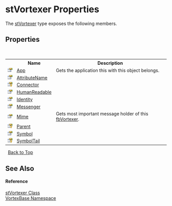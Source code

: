 # stVortexer Properties
 

The <a href="T_VortexBase_stVortexer.md">stVortexer</a> type exposes the following members.


## Properties
&nbsp;<table><tr><th></th><th>Name</th><th>Description</th></tr><tr><td>![Public property](media/pubproperty.gif "Public property")</td><td><a href="P_VortexBase_stVortexer_App.md">App</a></td><td>
Gets the application this with this object belongs.</td></tr><tr><td>![Public property](media/pubproperty.gif "Public property")</td><td><a href="P_VortexBase_stVortexer_AttributeName.md">AttributeName</a></td><td /></tr><tr><td>![Protected property](media/protproperty.gif "Protected property")</td><td><a href="P_VortexBase_stVortexer_Connector.md">Connector</a></td><td /></tr><tr><td>![Public property](media/pubproperty.gif "Public property")</td><td><a href="P_VortexBase_stVortexer_HumanReadable.md">HumanReadable</a></td><td /></tr><tr><td>![Public property](media/pubproperty.gif "Public property")</td><td><a href="P_VortexBase_stVortexer_Identity.md">Identity</a></td><td /></tr><tr><td>![Public property](media/pubproperty.gif "Public property")</td><td><a href="P_VortexBase_stVortexer_Messenger.md">Messenger</a></td><td /></tr><tr><td>![Public property](media/pubproperty.gif "Public property")</td><td><a href="P_VortexBase_stVortexer_Mime.md">Mime</a></td><td>
Gets most important message holder of this <a href="T_VortexBase_fbVortexer.md">fbVortexer</a>.</td></tr><tr><td>![Protected property](media/protproperty.gif "Protected property")</td><td><a href="P_VortexBase_stVortexer_Parent.md">Parent</a></td><td /></tr><tr><td>![Public property](media/pubproperty.gif "Public property")</td><td><a href="P_VortexBase_stVortexer_Symbol.md">Symbol</a></td><td /></tr><tr><td>![Protected property](media/protproperty.gif "Protected property")</td><td><a href="P_VortexBase_stVortexer_SymbolTail.md">SymbolTail</a></td><td /></tr></table>&nbsp;
<a href="#stvortexer-properties">Back to Top</a>

## See Also


#### Reference
<a href="T_VortexBase_stVortexer.md">stVortexer Class</a><br /><a href="N_VortexBase.md">VortexBase Namespace</a><br />